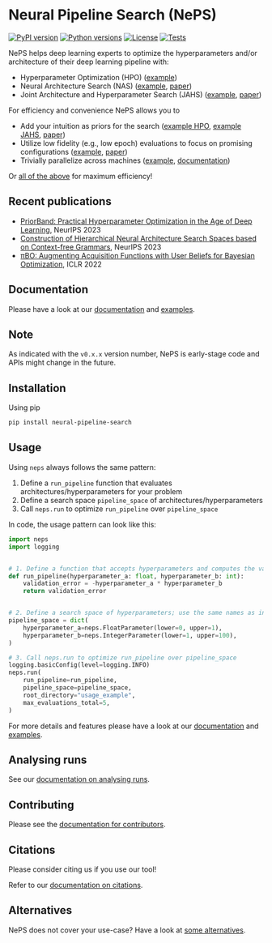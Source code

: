 # Neural Pipeline Search (NePS)

[![PyPI version](https://img.shields.io/pypi/v/neural-pipeline-search?color=informational)](https://pypi.org/project/neural-pipeline-search/)
[![Python versions](https://img.shields.io/pypi/pyversions/neural-pipeline-search)](https://pypi.org/project/neural-pipeline-search/)
[![License](https://img.shields.io/pypi/l/neural-pipeline-search?color=informational)](LICENSE)
[![Tests](https://github.com/automl/neps/actions/workflows/tests.yaml/badge.svg)](https://github.com/automl/neps/actions)

NePS helps deep learning experts to optimize the hyperparameters and/or architecture of their deep learning pipeline with:

- Hyperparameter Optimization (HPO) ([example](neps_examples/basic_usage/hyperparameters.py))
- Neural Architecture Search (NAS) ([example](neps_examples/basic_usage/architecture.py), [paper](https://openreview.net/forum?id=Ok58hMNXIQ))
- Joint Architecture and Hyperparameter Search (JAHS) ([example](neps_examples/basic_usage/architecture_and_hyperparameters.py), [paper](https://openreview.net/forum?id=_HLcjaVlqJ))

For efficiency and convenience NePS allows you to

- Add your intuition as priors for the search ([example HPO](neps_examples/efficiency/expert_priors_for_hyperparameters.py), [example JAHS](neps_examples/experimental/expert_priors_for_architecture_and_hyperparameters.py), [paper](https://openreview.net/forum?id=MMAeCXIa89))
- Utilize low fidelity (e.g., low epoch) evaluations to focus on promising configurations ([example](neps_examples/efficiency/multi_fidelity.py), [paper](https://openreview.net/forum?id=ds21dwfBBH))
- Trivially parallelize across machines ([example](neps_examples/efficiency/parallelization.md), [documentation](https://automl.github.io/neps/latest/parallelization/))

Or [all of the above](neps_examples/efficiency/multi_fidelity_and_expert_priors.py) for maximum efficiency!

## Recent publications

* [PriorBand: Practical Hyperparameter Optimization in the Age of Deep Learning](https://arxiv.org/abs/2306.12370), NeurIPS 2023
* [Construction of Hierarchical Neural Architecture Search Spaces based on Context-free Grammars](https://arxiv.org/abs/2211.01842), NeurIPS 2023
* [πBO: Augmenting Acquisition Functions with User Beliefs for Bayesian Optimization](https://arxiv.org/abs/2204.11051), ICLR 2022

## Documentation

Please have a look at our [documentation](https://automl.github.io/neps/latest/) and [examples](neps_examples).

## Note

As indicated with the `v0.x.x` version number, NePS is early-stage code and APIs might change in the future.

## Installation

Using pip

```bash
pip install neural-pipeline-search
```

## Usage

Using `neps` always follows the same pattern:

1. Define a `run_pipeline` function that evaluates architectures/hyperparameters for your problem
1. Define a search space `pipeline_space` of architectures/hyperparameters
1. Call `neps.run` to optimize `run_pipeline` over `pipeline_space`

In code, the usage pattern can look like this:

```python
import neps
import logging


# 1. Define a function that accepts hyperparameters and computes the validation error
def run_pipeline(hyperparameter_a: float, hyperparameter_b: int):
    validation_error = -hyperparameter_a * hyperparameter_b
    return validation_error


# 2. Define a search space of hyperparameters; use the same names as in run_pipeline
pipeline_space = dict(
    hyperparameter_a=neps.FloatParameter(lower=0, upper=1),
    hyperparameter_b=neps.IntegerParameter(lower=1, upper=100),
)

# 3. Call neps.run to optimize run_pipeline over pipeline_space
logging.basicConfig(level=logging.INFO)
neps.run(
    run_pipeline=run_pipeline,
    pipeline_space=pipeline_space,
    root_directory="usage_example",
    max_evaluations_total=5,
)
```

For more details and features please have a look at our [documentation](https://automl.github.io/neps/latest/) and [examples](neps_examples).

## Analysing runs

See our [documentation on analysing runs](https://automl.github.io/neps/latest/analyse).

## Contributing

Please see the [documentation for contributors](https://automl.github.io/neps/latest/contributing/).

## Citations

Please consider citing us if you use our tool!

Refer to our [documentation on citations](https://automl.github.io/neps/latest/citations/).

## Alternatives

NePS does not cover your use-case? Have a look at [some alternatives](https://automl.github.io/neps/latest/alternatives).
